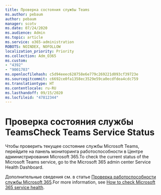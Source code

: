 ```yaml
---
title: Проверка состояния службы Teams
ms.author: pebaum
author: pebaum
manager: scotv
ms.date: 07/24/2020
ms.audience: Admin
ms.topic: article
ms.service: o365-administration
ROBOTS: NOINDEX, NOFOLLOW
localization_priority: Priority
ms.collection: Adm_O365
ms.custom:
- "4392"
- "9001703"
ms.openlocfilehash: c5d94eeec628758e6e779c269221d093cf39723e
ms.sourcegitcommit: c6692ce0fa1358ec3529e59ca0ecdfdea4cdc759
ms.translationtype: HT
ms.contentlocale: ru-RU
ms.lasthandoff: 09/15/2020
ms.locfileid: "47812344"
---
```

# <a name="check-teams-service-status"></a><span data-ttu-id="fb9ee-102">Проверка состояния службы Teams</span><span class="sxs-lookup"><span data-stu-id="fb9ee-102">Check Teams Service Status</span></span>

<span data-ttu-id="fb9ee-103">Чтобы проверить текущее состояние службы Microsoft Teams, перейдите на панель мониторинга работоспособности в Центре администрирования Microsoft 365.</span><span class="sxs-lookup"><span data-stu-id="fb9ee-103">To check the current status of the Microsoft Teams service, go to the Microsoft 365 admin center Service Health Dashboard.</span></span>

<span data-ttu-id="fb9ee-104">Дополнительные сведения см. в статье [Проверка работоспособности службы Microsoft 365](https://docs.microsoft.com/office365/enterprise/view-service-health).</span><span class="sxs-lookup"><span data-stu-id="fb9ee-104">For more information, see [How to check Microsoft 365 service health](https://docs.microsoft.com/office365/enterprise/view-service-health).</span></span>